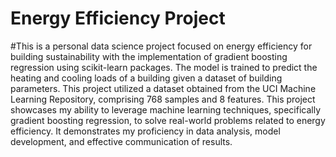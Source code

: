 # Energy Efficiency Project

#This is a personal data science project focused on energy efficiency for building sustainability with the implementation of gradient boosting regression using scikit-learn packages. The model is trained to predict the heating and cooling loads of a building given a dataset of building parameters. This project utilized a dataset obtained from the UCI Machine Learning Repository, comprising 768 samples and 8 features. This project showcases my ability to leverage machine learning techniques, specifically gradient boosting regression, to solve real-world problems related to energy efficiency. It demonstrates my proficiency in data analysis, model development, and effective communication of results.
